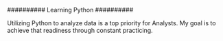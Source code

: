 ########## Learning Python ##########

Utilizing Python to analyze data is a top priority for Analysts. My goal is to achieve that readiness through constant practicing.
